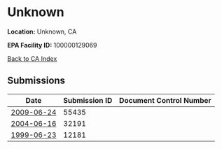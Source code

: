 # Unknown

**Location:** Unknown, CA

**EPA Facility ID:** 100000129069

[Back to CA Index](../../index.md)

## Submissions

| Date | Submission ID | Document Control Number |
|------|--------------|-------------------------|
| [2009-06-24](submissions/55435.md) | 55435 |  |
| [2004-06-16](submissions/32191.md) | 32191 |  |
| [1999-06-23](submissions/12181.md) | 12181 |  |
